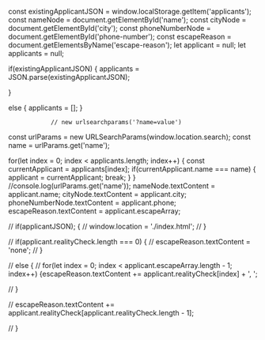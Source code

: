 const existingApplicantJSON = window.localStorage.getItem('applicants');
const nameNode = document.getElementById('name');
const cityNode = document.getElementById('city');
const phoneNumberNode = document.getElementById('phone-number');
const escapeReason = document.getElementsByName('escape-reason');
let applicant = null;
let applicants = null; 

if(existingApplicantJSON) {
    applicants = JSON.parse(existingApplicantJSON); 
       
}

else {
    applicants = [];
}

                // new urlsearchparams('?name=value')
const urlParams = new URLSearchParams(window.location.search);
const name = urlParams.get('name');

for(let index = 0; index < applicants.length; index++) {
    const currentApplicant = applicants[index]; 
    if(currentApplicant.name === name) {
        applicant = currentApplicant;
        break;
    }
}
//console.log(urlParams.get('name'));
nameNode.textContent = applicant.name;
cityNode.textContent = applicant.city;
phoneNumberNode.textContent = applicant.phone;
escapeReason.textContent = applicant.escapeArray;






// if(applicantJSON); {
    //     window.location = './index.html';
    // }
    
   
    


// if(applicant.realityCheck.length === 0) {
//     escapeReason.textContent = 'none';
// }



// else {
//     for(let index = 0; index < applicant.escapeArray.length - 1; index++) {escapeReason.textContent += applicant.realityCheck[index] + ', ';

//     }

//     escapeReason.textContent += applicant.realityCheck[applicant.realityCheck.length - 1];
    
    
// }

